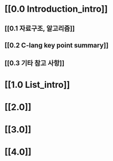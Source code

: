 # [[0.0 Introduction_intro]]
## [[0.1 자료구조, 알고리즘]]
## [[0.2 C-lang key point summary]]
## [[0.3 기타 참고 사항]]
# [[1.0  List_intro]]

# [[2.0]]

# [[3.0]]

# [[4.0]]
